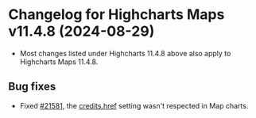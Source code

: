 # Changelog for Highcharts Maps v11.4.8 (2024-08-29)

- Most changes listed under Highcharts 11.4.8 above also apply to Highcharts Maps 11.4.8.

## Bug fixes
- Fixed [#21581](https://github.com/highcharts/highcharts/issues/21581), the [credits.href](https://api.highcharts.com/highmaps/credits.href) setting wasn't respected in Map charts.
